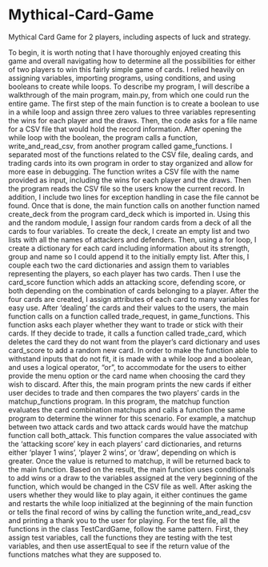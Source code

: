 # Mythical-Card-Game

Mythical Card Game for 2 players, including aspects of luck and strategy.

To begin, it is worth noting that I have thoroughly enjoyed creating this game and overall navigating how to determine all the possibilities for either of two players to win this fairly simple game of cards. I relied heavily on assigning variables, importing programs, using conditions, and using booleans to create while loops. To describe my program, I will describe a walkthrough of the main program, main.py, from which one could run the entire game. The first step of the main function is to create a boolean to use in a while loop and assign three zero values to three variables representing the wins for each player and the draws. Then, the code asks for a file name for a CSV file that would hold the record information. After opening the while loop with the boolean, the program calls a function, write_and_read_csv, from another program called game_functions. I separated most of the functions related to the CSV file, dealing cards, and trading cards into its own program in order to stay organized and allow for more ease in debugging. The function writes a CSV file with the name provided as input, including the wins for each player and the draws. Then the program reads the CSV file so the users know the current record. In addition, I include two lines for exception handling in case the file cannot be found. Once that is done, the main function calls on another function named create_deck from the program card_deck which is imported in. Using this and the random module, I assign four random cards from a deck of all the cards to four variables. To create the deck, I create an empty list and two lists with all the names of attackers and defenders. Then, using a for loop, I create a dictionary for each card including information about its strength, group and name so I could append it to the initially empty list. After this, I couple each two the card dictionaries and assign them to variables representing the players, so each player has two cards. Then I use the card_score function which adds an attacking score, defending score, or both depending on the combination of cards belonging to a player. After the four cards are created, I assign attributes of each card to many variables for easy use. After ‘dealing’ the cards and their values to the users, the main function calls on a function called trade_request, in game_functions. This function asks each player whether they want to trade or stick with their cards. If they decide to trade, it calls a function called trade_card, which deletes the card they do not want from the player’s card dictionary and uses card_score to add a random new card. In order to make the function able to withstand inputs that do not fit, it is made with a while loop and a boolean, and uses a logical operator, “or”, to accommodate for the users to either provide the menu option or the card name when choosing the card they wish to discard. After this, the main program prints the new cards if either user decides to trade and then compares the two players’ cards in the matchup_functions program. In this program, the matchup function evaluates the card combination matchups and calls a function the same program to determine the winner for this scenario. For example, a matchup between two attack cards and two attack cards would have the matchup function call both_attack. This function compares the value associated with the ‘attacking score’ key in each players’ card dictionaries, and returns either ‘player 1 wins’, ‘player 2 wins’, or ‘draw’, depending on which is greater. Once the value is returned to matchup, it will be returned back to the main function. Based on the result, the main function uses conditionals to add wins or a draw to the variables assigned at the very beginning of the function, which would be changed in the CSV file as well. After asking the users whether they would like to play again, it either continues the game and restarts the while loop initialized at the beginning of the main function or tells the final record of wins by calling the function write_and_read_csv and printing a thank you to the user for playing. For the test file, all the functions in the class TestCardGame, follow the same pattern. First, they assign test variables, call the functions they are testing with the test variables, and then use assertEqual to see if the return value of the functions matches what they are supposed to.
